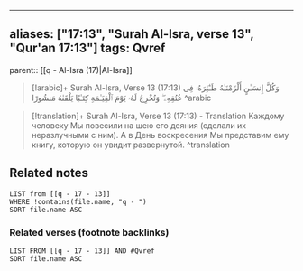 
---
aliases: ["17:13", "Surah Al-Isra, verse 13", "Qur'an 17:13"]
tags: Qvref
---

parent:: [[q - Al-Isra (17)|Al-Isra]]

> [!arabic]+ Surah Al-Isra, Verse 13 (17:13)
> <span class="quran-arabic">وَكُلَّ إِنسَـٰنٍ أَلْزَمْنَـٰهُ طَـٰٓئِرَهُۥ فِى عُنُقِهِۦ ۖ وَنُخْرِجُ لَهُۥ يَوْمَ ٱلْقِيَـٰمَةِ كِتَـٰبًا يَلْقَىٰهُ مَنشُورًا</span>
^arabic

> [!translation]+ Surah Al-Isra, Verse 13 (17:13) - Translation
> Каждому человеку Мы повесили на шею его деяния (сделали их неразлучными с ним). А в День воскресения Мы представим ему книгу, которую он увидит развернутой.
^translation



## Related notes
```dataview
LIST from [[q - 17 - 13]]
WHERE !contains(file.name, "q - ")
SORT file.name ASC
```

### Related verses (footnote backlinks)
```dataview
LIST FROM [[q - 17 - 13]] AND #Qvref
SORT file.name ASC
```


